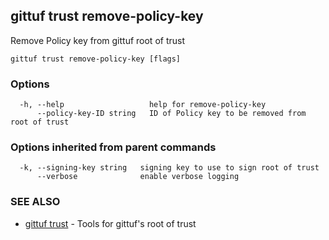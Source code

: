 ## gittuf trust remove-policy-key

Remove Policy key from gittuf root of trust

```
gittuf trust remove-policy-key [flags]
```

### Options

```
  -h, --help                   help for remove-policy-key
      --policy-key-ID string   ID of Policy key to be removed from root of trust
```

### Options inherited from parent commands

```
  -k, --signing-key string   signing key to use to sign root of trust
      --verbose              enable verbose logging
```

### SEE ALSO

* [gittuf trust](gittuf_trust.md)	 - Tools for gittuf's root of trust

